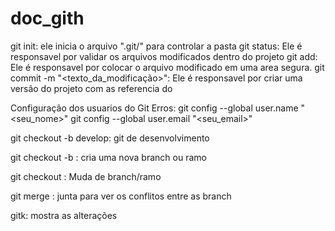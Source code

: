 # doc_gith


git init: ele inicia o arquivo ".git/" para controlar a pasta
git status: Ele é responsavel por validar os arquivos modificados dentro do projeto
git add: Ele é responsavel por colocar o arquivo modificado em uma area segura.
git commit -m "<texto_da_modificação>": Ele é responsavel por criar uma versão do projeto com as referencia do 

Configuração dos usuarios do Git
Erros:
git config --global user.name "<seu_nome>"
git config --global user.email "<seu_email>"


git checkout -b develop: git de desenvolvimento

git checkout -b <login>: cria uma nova branch ou ramo 

git checkout <nome da branch>: Muda de branch/ramo

git merge <nome da branch>: junta para ver os conflitos entre as branch

gitk: mostra as alterações